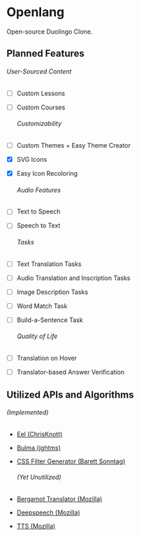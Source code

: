 # Openlang
Open-source Duolingo Clone.

## Planned Features
  ###### User-Sourced Content
- [ ] Custom Lessons
- [ ] Custom Courses

  ###### Customizability
- [ ] Custom Themes + Easy Theme Creator
- [x] SVG Icons
- [x] Easy Icon Recoloring

  ###### Audio Features
- [ ] Text to Speech 
- [ ] Speech to Text 

  ###### Tasks
- [ ] Text Translation Tasks
- [ ] Audio Translation and Inscription Tasks
- [ ] Image Description Tasks
- [ ] Word Match Task
- [ ] Build-a-Sentence Task

  ###### Quality of Life
- [ ] Translation on Hover
- [ ] Translator-based Answer Verification

## Utilized APIs and Algorithms
  ###### (Implemented)
- [Eel (ChrisKnott)](https://github.com/ChrisKnott/Eel)
- [Bulma (jghtms)](https://github.com/jgthms/bulma)
- [CSS Filter Generator (Barett Sonntag)](https://codepen.io/sosuke/pen/Pjoqqp)

  ###### (Yet Unutilized)
- [Bergamot Translator (Mozilla)](https://github.com/mozilla/bergamot-translator)
- [Deepspeech (Mozilla)](https://github.com/mozilla/DeepSpeech)
- [TTS (Mozilla)](https://github.com/mozilla/TTS)
